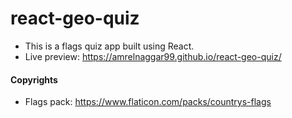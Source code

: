 # react-geo-quiz

- This is a flags quiz app built using React.
- Live preview: https://amrelnaggar99.github.io/react-geo-quiz/


#### Copyrights
- Flags pack: https://www.flaticon.com/packs/countrys-flags
